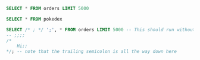 ```sql xyz
SELECT * FROM orders LIMIT 5000
```

```sql pokedex
SELECT * FROM pokedex
```

<DataTable data={xyz} search/>

```sql semicolon_comment_test
SELECT /* ; */ ';', * FROM orders LIMIT 5000 -- This should run without issues
-- ;;;;
/*
    Hi;;
*/; -- note that the trailing semicolon is all the way down here
```
